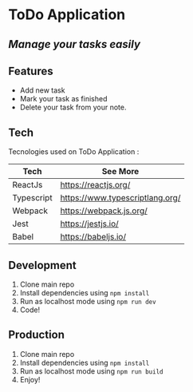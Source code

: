 # ToDo Application
## _Manage your tasks easily_

## Features

- Add new task
- Mark your task as finished
- Delete your task from your note.

## Tech

Tecnologies used on ToDo Application :

| Tech | See More |
| ------ | ------ |
| ReactJs | https://reactjs.org/ |
| Typescript | https://www.typescriptlang.org/|
| Webpack | https://webpack.js.org/ |
| Jest | https://jestjs.io/ |
| Babel | https://babeljs.io/ |

## Development
1. Clone main repo
2. Install dependencies using ```npm install```
3. Run as localhost mode using ```npm run dev```
4. Code!

## Production
1. Clone main repo
2. Install dependencies using ```npm install```
3. Run as localhost mode using ```npm run build```
4. Enjoy!